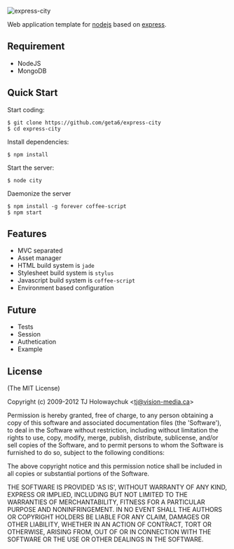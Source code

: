 ![express-city](http://f.cl.ly/items/2118230z3B1U1e0Q3T11/city.jpg)

Web application template for [nodejs](http://nodejs.org) based on [express](http://expressjs.com).


## Requirement

  * NodeJS
  * MongoDB


## Quick Start

  Start coding:

    $ git clone https://github.com/geta6/express-city
    $ cd express-city

  Install dependencies:

    $ npm install

  Start the server:

    $ node city

  Daemonize the server

    $ npm install -g forever coffee-script
    $ npm start


## Features

  * MVC separated
  * Asset manager
  * HTML build system is `jade`
  * Stylesheet build system is `stylus`
  * Javascript build system is `coffee-script`
  * Environment based configuration


## Future

  * Tests
  * Session
  * Authetication
  * Example


## License

(The MIT License)

Copyright (c) 2009-2012 TJ Holowaychuk &lt;tj@vision-media.ca&gt;

Permission is hereby granted, free of charge, to any person obtaining
a copy of this software and associated documentation files (the
'Software'), to deal in the Software without restriction, including
without limitation the rights to use, copy, modify, merge, publish,
distribute, sublicense, and/or sell copies of the Software, and to
permit persons to whom the Software is furnished to do so, subject to
the following conditions:

The above copyright notice and this permission notice shall be
included in all copies or substantial portions of the Software.

THE SOFTWARE IS PROVIDED 'AS IS', WITHOUT WARRANTY OF ANY KIND,
EXPRESS OR IMPLIED, INCLUDING BUT NOT LIMITED TO THE WARRANTIES OF
MERCHANTABILITY, FITNESS FOR A PARTICULAR PURPOSE AND NONINFRINGEMENT.
IN NO EVENT SHALL THE AUTHORS OR COPYRIGHT HOLDERS BE LIABLE FOR ANY
CLAIM, DAMAGES OR OTHER LIABILITY, WHETHER IN AN ACTION OF CONTRACT,
TORT OR OTHERWISE, ARISING FROM, OUT OF OR IN CONNECTION WITH THE
SOFTWARE OR THE USE OR OTHER DEALINGS IN THE SOFTWARE.
